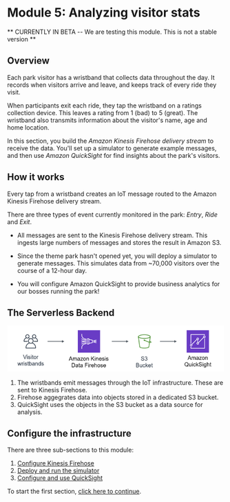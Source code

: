 # Module 5: Analyzing visitor stats

** CURRENTLY IN BETA -- We are testing this module. This is not a stable version **

## Overview

Each park visitor has a wristband that collects data throughout the day. It records when visitors arrive and leave, and keeps track of every ride they visit. 

When participants exit each ride, they tap the wristband on a ratings collection device. This leaves a rating from 1 (bad) to 5 (great). The wristband also transmits information about the visitor's name, age and home location.

In this section, you build the *Amazon Kinesis Firehose delivery stream* to receive the data. You'll set up a simulator to generate example messages, and then use *Amazon QuickSight* for find insights about the park's visitors.

## How it works

Every tap from a wristband creates an IoT message routed to the Amazon Kinesis Firehose delivery stream. 

There are three types of event currently monitored in the park: *Entry*, *Ride* and *Exit*.

* All messages are sent to the Kinesis Firehose delivery stream. This ingests large numbers of messages and stores the result in Amazon S3.

* Since the theme park hasn't opened yet, you will deploy a simulator to generate messages. This simulates data from ~70,000 visitors over the course of a 12-hour day.

* You will configure Amazon QuickSight to provide business analytics for our bosses running the park!

## The Serverless Backend

![Module 5 architecture](../images/module5-overview.png)

1. The wristbands emit messages through the IoT infrastructure. These are sent to  Kinesis Firehose.
2. Firehose aggegrates data into objects stored in a dedicated S3 bucket.
3. QuickSight uses the objects in the S3 bucket as a data source for analysis.

## Configure the infrastructure

There are three sub-sections to this module:

1. [Configure Kinesis Firehose](./1-firehose/README.md)
2. [Deploy and run the simulator](./2-simulator/README.md)
3. [Configure and use QuickSight](./3-quicksight/README.md)

To start the first section, [click here to continue](./1-firehose/README.md).

